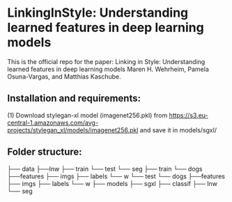 # LinkingInStyle: Understanding learned features in deep learning models

This is the official repo for the paper: 
Linking in Style: Understanding learned features in deep learning models
Maren H. Wehrheim, Pamela Osuna-Vargas, and Matthias Kaschube.

## Installation and requirements:

(1) Download stylegan-xl model (imagenet256.pkl) from https://s3.eu-central-1.amazonaws.com/avg-projects/stylegan_xl/models/imagenet256.pkl and save it in models/sgxl/


## Folder structure:

├── data 
    ├──lnw
        ├── train
        └── test
    └── seg
        ├── train
            └── dogs
                ├──features
                ├── imgs
                ├── labels
                └── w
        └── test
            └── dogs
                ├──features
                ├── imgs
                ├── labels
                └── w
├── models
    ├── sgxl
    ├── classif
    ├── lnw
    └── seg

